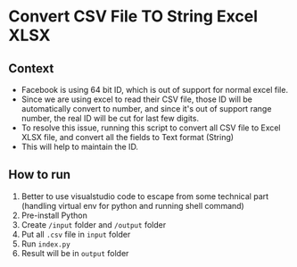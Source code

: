 # Convert CSV File TO String Excel XLSX

## Context
- Facebook is using 64 bit ID, which is out of support for normal excel file.
- Since we are using excel to read their CSV file, those ID will be automatically convert to number, and since it's out of support range number, the real ID will be cut for last few digits.
- To resolve this issue, running this script to convert all CSV file to Excel XLSX file, and convert all the fields to Text format (String)
- This will help to maintain the ID.

## How to run
1. Better to use visualstudio code to escape from some technical part (handling virtual env for python and running shell command)
2. Pre-install Python
3. Create `/input` folder and `/output` folder
4. Put all `.csv` file in `input` folder
5. Run `index.py`
6. Result will be in `output` folder
